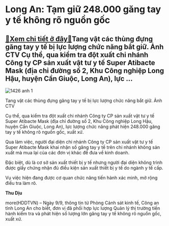 Long An: Tạm giữ 248.000 găng tay y tế không rõ nguồn gốc
=========================================================

[:gift:Xem chi tiết ở đây:gift:](https://hddtvn.com/long-an-tam-giu-248-000-gang-tay-y-te-khong-ro-nguon-goc/)Tang vật các thùng đựng găng tay y tế bị lực lượng chức năng bắt giữ. Ảnh CTV Cụ thể, qua kiểm tra đột xuất chi nhánh Công ty CP sản xuất vật tư y tế Super Atibacte Mask (địa chỉ đường số 2, Khu Công nghiệp Long Hậu, huyện Cần Giuộc, Long An), lực …
---------------------------------------------------------------------------------------------------------------------------------------------------------------------------------------------------------------------------------------------------------





![1426 anh 1](https://hddtvn.com/wp-content/uploads/2021/01/1426_anh_1.jpg "Tang vật bị bắt giữ")


Tang vật các thùng đựng găng tay y tế bị lực lượng chức năng bắt giữ. Ảnh CTV



Cụ thể, qua kiểm tra đột xuất chi nhánh Công ty CP sản xuất vật tư y tế Super Atibacte Mask (địa chỉ đường số 2, Khu Công nghiệp Long Hậu, huyện Cần Giuộc, Long An), lực lượng chức năng phát hiện 248.000 găng tay y tế không rõ nguồn gốc, xuất xứ.


Qua làm việc, người đại diện chi nhánh Công ty CP sản xuất vật tư y tế Super Atibacte Mask khai nhận số găng tay y tế trên chi nhánh không sản xuất mà mua lại của các đơn vị khác để đưa về kinh doanh.


Đặc biệt, dù là cơ sở sản xuất thiết bị y tế nhưng người đại diện không trình được giấy chứng nhận đủ điều kiện sản xuất thiết bị y tế do ngành y tế cấp.


Vụ việc hiện đang được cơ quan chức năng tiến hành xác minh, mở rộng điều tra làm rõ.




**Thu Dịu**



more(HDDTVN) – Ngày 9/9, thông tin từ Phòng Cảnh sát kinh tế, Công an tỉnh Long An cho biết, đơn vị đã phối hợp lực lượng Quản lý thị trường tiến hành kiểm tra và phát hiện số lượng lớn găng tay y tế không rõ nguồn gốc, xuất xứ.


